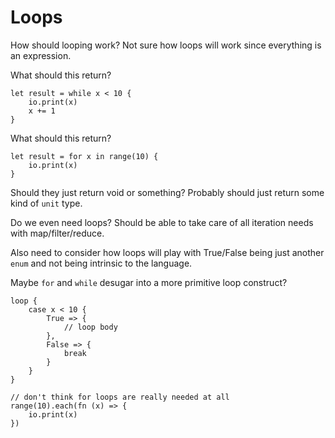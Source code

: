 # Loops

How should looping work?
Not sure how loops will work since everything is an expression.

What should this return?
```text
let result = while x < 10 {
	io.print(x)
	x += 1
}
```

What should this return?
```text
let result = for x in range(10) {
	io.print(x)
}
```

Should they just return void or something?
Probably should just return some kind of `unit` type.

Do we even need loops?
Should be able to take care of all iteration needs with map/filter/reduce.

Also need to consider how loops will play with True/False being just another `enum` and not being intrinsic to the language.

Maybe `for` and `while` desugar into a more primitive loop construct?
```text
loop {
	case x < 10 {
		True => {
			// loop body
		},
		False => {
			break
		}
	}
}

// don't think for loops are really needed at all
range(10).each(fn (x) => {
	io.print(x)
})
```
